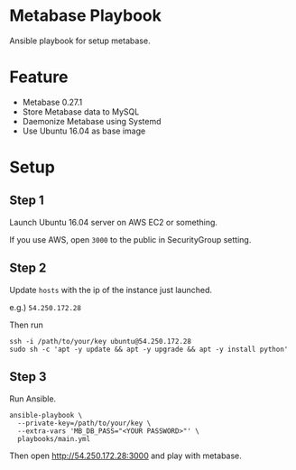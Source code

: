 # Metabase Playbook

Ansible playbook for setup metabase.

# Feature

- Metabase 0.27.1
- Store Metabase data to MySQL
- Daemonize Metabase using Systemd
- Use Ubuntu 16.04 as base image

# Setup

## Step 1

Launch Ubuntu 16.04 server on AWS EC2 or something.

If you use AWS, open `3000` to the public in SecurityGroup setting.

## Step 2

Update `hosts` with the ip of the instance just launched.

e.g.) `54.250.172.28`

Then run

```
ssh -i /path/to/your/key ubuntu@54.250.172.28
sudo sh -c 'apt -y update && apt -y upgrade && apt -y install python'
```

## Step 3

Run Ansible.

```
ansible-playbook \
  --private-key=/path/to/your/key \
  --extra-vars 'MB_DB_PASS="<YOUR PASSWORD>"' \
  playbooks/main.yml
```

Then open http://54.250.172.28:3000 and play with metabase.
